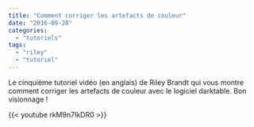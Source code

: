 ```yaml
---
title: "Comment corriger les artefacts de couleur"
date: "2016-09-28"
categories: 
  - "tutoriels"
tags: 
  - "riley"
  - "tutoriel"
---
```


Le cinquième tutoriel vidéo (en anglais) de Riley Brandt qui vous montre comment corriger les artefacts de couleur avec le logiciel darktable. Bon visionnage !

 

{{< youtube rkM9n7IkDR0 >}}
